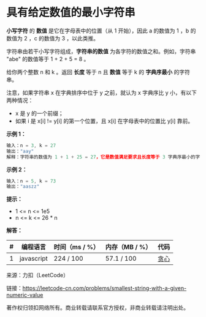 # 具有给定数值的最小字符串

**小写字符** 的 **数值** 是它在字母表中的位置（从 1 开始），因此 a 的数值为 1 ，b 的数值为 2 ，c 的数值为 3 ，以此类推。

字符串由若干小写字符组成，**字符串的数值** 为各字符的数值之和。例如，字符串 "abe" 的数值等于 1 + 2 + 5 = 8 。

给你两个整数 n 和 k 。返回 **长度** 等于 n 且 **数值** 等于 k 的 **字典序最小** 的字符串。

注意，如果字符串 x 在字典排序中位于 y 之前，就认为 x 字典序比 y 小，有以下两种情况：

- x 是 y 的一个前缀；
- 如果 i 是 x[i] != y[i] 的第一个位置，且 x[i] 在字母表中的位置比 y[i] 靠前。

**示例 1：**

``` javascript
输入：n = 3, k = 27
输出："aay"
解释：字符串的数值为 1 + 1 + 25 = 27，它是数值满足要求且长度等于 3 字典序最小的字符串。
```

**示例 2：**

``` javascript
输入：n = 5, k = 73
输出："aaszz"
```

**提示：**

- 1 <= n <= 1e5
- n <= k <= 26 * n

**解答：**

**#**|**编程语言**|**时间（ms / %）**|**内存（MB / %）**|**代码**
--|--|--|--|--
1|javascript|224 / 100|57.1 / 100|[贪心](./javascript/ac_v1.js)

来源：力扣（LeetCode）

链接：https://leetcode-cn.com/problems/smallest-string-with-a-given-numeric-value

著作权归领扣网络所有。商业转载请联系官方授权，非商业转载请注明出处。
